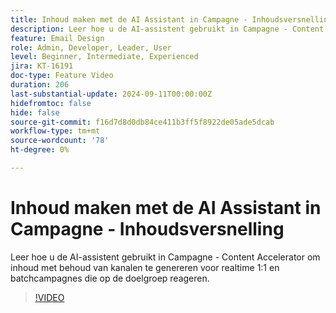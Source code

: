```yaml
---
title: Inhoud maken met de AI Assistant in Campagne - Inhoudsversnelling
description: Leer hoe u de AI-assistent gebruikt in Campagne - Content Accelerator om inhoud met behoud van kanalen te genereren voor realtime 1:1 en batchcampagnes die op de doelgroep reageren.
feature: Email Design
role: Admin, Developer, Leader, User
level: Beginner, Intermediate, Experienced
jira: KT-16191
doc-type: Feature Video
duration: 206
last-substantial-update: 2024-09-11T00:00:00Z
hidefromtoc: false
hide: false
source-git-commit: f16d7d8d0db84ce411b3ff5f8922de05ade5dcab
workflow-type: tm+mt
source-wordcount: '78'
ht-degree: 0%

---
```



# Inhoud maken met de AI Assistant in Campagne - Inhoudsversnelling

Leer hoe u de AI-assistent gebruikt in Campagne - Content Accelerator om inhoud met behoud van kanalen te genereren voor realtime 1:1 en batchcampagnes die op de doelgroep reageren.

>[!VIDEO](https://video.tv.adobe.com/v/3433569/?learn=on)
